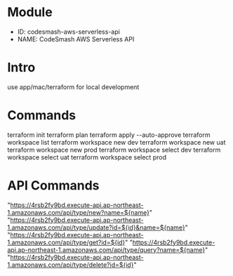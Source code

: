 # Module

- ID: codesmash-aws-serverless-api
- NAME: CodeSmash AWS Serverless API

# Intro

use app/mac/terraform for local development

# Commands

terraform init
terraform plan
terraform apply --auto-approve
terraform workspace list
terraform workspace new dev
terraform workspace new uat
terraform workspace new prod
terraform workspace select dev
terraform workspace select uat
terraform workspace select prod

# API Commands

"https://4rsb2fy9bd.execute-api.ap-northeast-1.amazonaws.com/api/type/new?name=${name}"
"https://4rsb2fy9bd.execute-api.ap-northeast-1.amazonaws.com/api/type/update?id=${id}&name=${name}"
"https://4rsb2fy9bd.execute-api.ap-northeast-1.amazonaws.com/api/type/get?id=${id}"
"https://4rsb2fy9bd.execute-api.ap-northeast-1.amazonaws.com/api/type/query?name=${name}"
"https://4rsb2fy9bd.execute-api.ap-northeast-1.amazonaws.com/api/type/delete?id=${id}"
